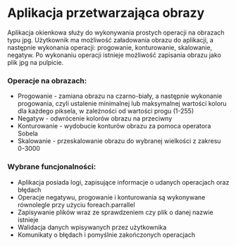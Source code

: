 # Aplikacja przetwarzająca obrazy
Aplikacja okienkowa służy do wykonywania prostych operacji na obrazach typu jpg. Użytkownik ma możliwość załadowania obrazu do aplikacji, a następnie wykonania operacji: progowanie, konturowanie, skalowanie, negatyw. Po wykonaniu operacji istnieje możliwość zapisania obrazu jako plik jpg na pulpicie.

### Operacje na obrazach:
<ul>
<li>Progowanie - zamiana obrazu na czarno-biały, a następnie wykonanie progowania, czyli ustalenie minimalnej lub maksymalnej wartości koloru dla każdego piksela, w zależności od wartości progu (1-255)</li>
<li>Negatyw - odwrócenie kolorów obrazu na przeciwny</li>
<li>Konturowanie - wydobucie konturów obrazu za pomoca operatora Sobela</li>
<li>Skalowanie - przeskalowanie obrazu do wybranej wielkości z zakresu 0-3000</li>  
</ul>

### Wybrane funcjonalności:
<ul>
  <li>Aplikacja posiada logi, zapisujące informacje o udanych operacjach oraz błędach</li>
  <li>Operacje negatywu, progowanie i konturowania są wykonywane równolegle przy użyciu foreach.parrallel</li>
  <li>Zapisywanie plików wraz ze sprawdzeniem czy plik o danej nazwie istnieje</li>
  <li>Walidacja danych wpisywanych przez użytkownika</li>
  <li>Komunikaty o błędach i pomyślnie zakończonych operacjach</li>
</ul>
